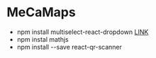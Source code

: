 # MeCaMaps

- npm install multiselect-react-dropdown [LINK](https://reactjsexample.com/react-multiselect-dropdown-with-search-and-various-options/)
- npm instal mathjs
- npm install --save react-qr-scanner